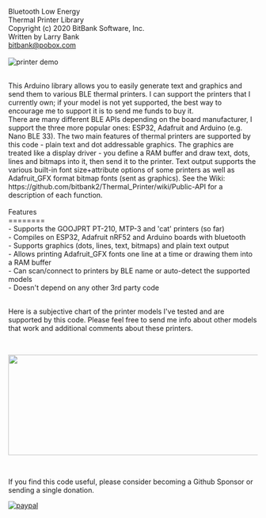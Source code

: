 Bluetooth Low Energy<br>
Thermal Printer Library<br>
Copyright (c) 2020 BitBank Software, Inc.<br>
Written by Larry Bank<br>
bitbank@pobox.com<br>
<br>
![printer demo](/ble_prt.jpg?raw=true "Thermal_Printer")

<br>
This Arduino library allows you to easily generate text and graphics
and send them to various BLE thermal printers. I can support the printers that I currently own; if your model is not yet supported, the best way to encourage me to support it is to send me funds to buy it.<br>
There are many different
BLE APIs depending on the board manufacturer, I support the three more
popular ones: ESP32, Adafruit and Arduino (e.g. Nano BLE 33). The two main features of
thermal printers are supported by this code - plain text and dot addressable
graphics. The graphics are treated like a display driver - you define a RAM buffer and draw text, dots, lines and bitmaps into it, then send it to the printer. Text output supports the various built-in font size+attribute options of some printers as well as Adafruit_GFX format bitmap fonts (sent as graphics).
See the Wiki: https://github.com/bitbank2/Thermal_Printer/wiki/Public-API for a description of each function.
<br>

<br>
Features<br>
========<br>
- Supports the GOOJPRT PT-210, MTP-3 and 'cat' printers (so far)<br>
- Compiles on ESP32, Adafruit nRF52 and Arduino boards with bluetooth<br>
- Supports graphics (dots, lines, text, bitmaps) and plain text output<br>
- Allows printing Adafruit_GFX fonts one line at a time or drawing them into a RAM buffer<br>
- Can scan/connect to printers by BLE name or auto-detect the supported models<br>
- Doesn't depend on any other 3rd party code<br>
<br>

Here is a subjective chart of the printer models I've tested and are supported by this code. Please feel free to send me info about other models that work and additional comments about these printers.<br>

<br>
<p align="center">
  <img width="939" height="203" src="https://github.com/bitbank2/Thermal_Printer/blob/master/printer_chart.jpg?raw=true">
</p>
<br>

If you find this code useful, please consider becoming a Github Sponsor or sending a single donation.

[![paypal](https://www.paypalobjects.com/en_US/i/btn/btn_donateCC_LG.gif)](https://www.paypal.com/cgi-bin/webscr?cmd=_s-xclick&hosted_button_id=SR4F44J2UR8S4)
